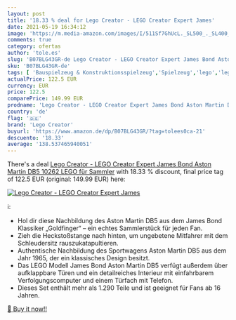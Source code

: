 ```yaml
---
layout: post
title: '18.33 % deal for Lego Creator - LEGO Creator Expert James'
date: 2021-05-19 16:34:12
image: 'https://m.media-amazon.com/images/I/511Sf7GhUcL._SL500_._SL400_.jpg'
comments: true
category: ofertas
author: 'tole.es'
slug: 'B07BLG43GR-de Lego Creator - LEGO Creator Expert James Bond Aston Martin...'
sku: 'B07BLG43GR-de'
tags: [ 'Bauspielzeug & Konstruktionsspielzeug','Spielzeug','lego','lego creator', ]
actualPrice: 122.5 EUR
currency: EUR
price: 122.5
comparePrice: 149.99 EUR
prodname: 'Lego Creator - LEGO Creator Expert James Bond Aston Martin DB5  10262  LEGO für Sammler'
country: 'de'
flag: '🇩🇪'
brand: 'Lego Creator'
buyurl: 'https://www.amazon.de/dp/B07BLG43GR/?tag=tolees0ca-21'
descuento: '18.33'
average: '138.537465940051'
---
```


There's a deal [Lego Creator - LEGO Creator Expert James Bond Aston Martin DB5  10262  LEGO für Sammler](https://www.amazon.de/dp/B07BLG43GR/?tag=tolees0ca-21)  with  18.33 % discount, final price tag of  122.5 EUR (original: 149.99 EUR) here:

[![Lego Creator - LEGO Creator Expert James](https://m.media-amazon.com/images/I/511Sf7GhUcL._SL500_._SL400_.jpg)](https://www.amazon.de/dp/B07BLG43GR/?tag=tolees0ca-21)

ℹ️:

- Hol dir diese Nachbildung des Aston Martin DB5 aus dem James Bond Klassiker „Goldfinger“ – ein echtes Sammlerstück für jeden Fan.
- Zieh die Heckstoßstange nach hinten, um ungebetene Mitfahrer mit dem Schleudersitz rauszukatapultieren.
- Authentische Nachbildung des Sportwagens Aston Martin DB5 aus dem Jahr 1965, der ein klassisches Design besitzt.
- Das LEGO Modell James Bond Aston Martin DB5 verfügt außerdem über aufklappbare Türen und ein detailreiches Interieur mit einfahrbarem Verfolgungscomputer und einem Türfach mit Telefon.
- Dieses Set enthält mehr als 1.290 Teile und ist geeignet für Fans ab 16 Jahren.

[🛒 Buy it now!!](https://www.amazon.de/dp/B07BLG43GR/?tag=tolees0ca-21)
